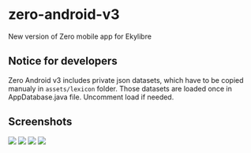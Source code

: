 # zero-android-v3
New version of Zero mobile app for Ekylibre

## Notice for developers
Zero Android v3 includes private json datasets, which have to be copied manualy in `assets/lexicon` folder. Those datasets are loaded once in AppDatabase.java file. Uncomment load if needed.

## Screenshots

![](doc/screenshots/Screenshot_20180413-170514.png?raw=true)
![](doc/screenshots/Screenshot_20180413-170524.png?raw=true)
![](doc/screenshots/Screenshot_20180413-170556.png?raw=true)
![](doc/screenshots/Screenshot_20180413-170705.png?raw=true)